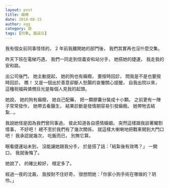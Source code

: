 ```yaml
---
layout: post
title: 癲癇
date: 2018-08-15
author: egg
category: 詭
tags: [同事, 腦袋瓜]
---
```


我有個女前同事怪怪的，
2 年前我離開她的部門後，
我們其實再也沒什麼交集。

昨天下班在電梯巧遇，
我們一同走到信義安和站分手，
她搭她的捷運，
我走我的安和路。

出公司後門，
她主動提起，
她的狗也有癲癇，
要按時回診，
問我是不是也要按時回診。
瞧！ 又是一個出於善意卻斷人愁腸的哀慟關心提醒，
自我出院以來，
這種祝福與憐憫目光是每個人見我的起頭。

<!--more-->
她說，
她的狗有癲癇，
她自己配藥，
把一顆膠囊分裝成十小顆。
之前更有一陣子常常發作，
她帶去看醫生，
結果診斷是發情期容易引發癲癇。
她帶牠去結紮...。

我說她怪是因為我們曾同事過，
彼此知道各自感情婚姻，
突然這樣跟我談著閹割情事，
不好吧！
總不至於我們有了幾次關係，
就這樣大喇喇地把戰車開到大門口吧！
我承認就幾次，
吃飯而已，
別無它算。

眼看捷運站未到，
沒能讓她跟我分手，
於是搭了話：「結紮後有效嗎？」
一開口，
我就後悔了。

她說了，
的確比較好，
穩定多了。

經過一夜的沈澱，
我按耐不住好奇，
很想問她：「你家小狗手術在哪做的？玥伶。」
